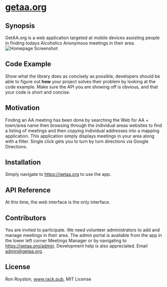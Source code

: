 # [getaa.org](https://getaa.org)
## Synopsis

GetAA.org is a web application targeted at mobile devices assisting people in finding todays Alcoholics Anonymous meetings in their area.
<img src="https://getaa.org/images/screenshot.jpg" alt="Homepage Screenshot" />
## Code Example

Show what the library does as concisely as possible, developers should be able to figure out **how** your project solves their problem by looking at the code example. Make sure the API you are showing off is obvious, and that your code is short and concise.

## Motivation

Finding an AA meeting has been done by searching the Web for AA + town/area name then browsing through the individual areas websites to find a listing of meetings and then copying individual addresses into a mapping application.  This application simply displays meetings in your area along with a filter.  Single click gets you to turn by turn directions via Google Directions.

## Installation

Simply navigate to https://getaa.org to use the app.

## API Reference

At this time, the web interface is the only interface.

## Contributors

You are invited to participate.  We need volunteer administrators to add and manage meetings in their area.  The admin portal is available from the app in the lower left corner Meetings Manager or by navigating to https://getaa.org/admin.  Development help is also appreciated.  Email admin@getaa.org.

## License

Ron Royston, www.rack.pub, MIT License
